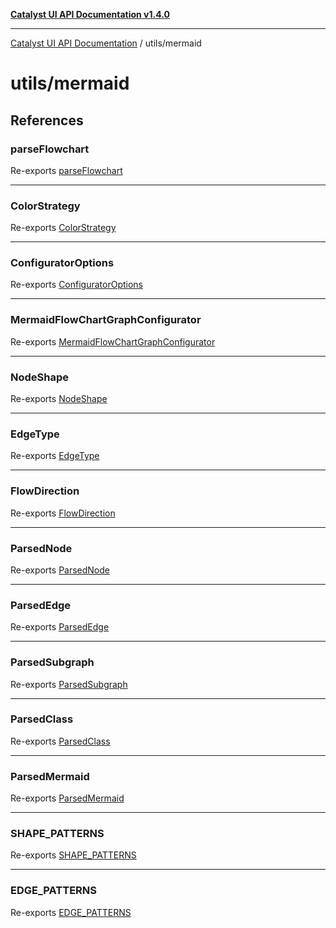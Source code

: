 [**Catalyst UI API Documentation v1.4.0**](../../README.md)

---

[Catalyst UI API Documentation](../../README.md) / utils/mermaid

# utils/mermaid

## References

### parseFlowchart

Re-exports [parseFlowchart](../../mermaid/flowchartParser/functions/parseFlowchart.md)

---

### ColorStrategy

Re-exports [ColorStrategy](../../mermaid/flowchartToGraphConfig/type-aliases/ColorStrategy.md)

---

### ConfiguratorOptions

Re-exports [ConfiguratorOptions](../../mermaid/flowchartToGraphConfig/interfaces/ConfiguratorOptions.md)

---

### MermaidFlowChartGraphConfigurator

Re-exports [MermaidFlowChartGraphConfigurator](../../mermaid/flowchartToGraphConfig/classes/MermaidFlowChartGraphConfigurator.md)

---

### NodeShape

Re-exports [NodeShape](../../mermaid/types/type-aliases/NodeShape.md)

---

### EdgeType

Re-exports [EdgeType](../../mermaid/types/type-aliases/EdgeType.md)

---

### FlowDirection

Re-exports [FlowDirection](../../mermaid/types/type-aliases/FlowDirection.md)

---

### ParsedNode

Re-exports [ParsedNode](../../mermaid/types/interfaces/ParsedNode.md)

---

### ParsedEdge

Re-exports [ParsedEdge](../../mermaid/types/interfaces/ParsedEdge.md)

---

### ParsedSubgraph

Re-exports [ParsedSubgraph](../../mermaid/types/interfaces/ParsedSubgraph.md)

---

### ParsedClass

Re-exports [ParsedClass](../../mermaid/types/interfaces/ParsedClass.md)

---

### ParsedMermaid

Re-exports [ParsedMermaid](../../mermaid/types/interfaces/ParsedMermaid.md)

---

### SHAPE_PATTERNS

Re-exports [SHAPE_PATTERNS](../../mermaid/types/variables/SHAPE_PATTERNS.md)

---

### EDGE_PATTERNS

Re-exports [EDGE_PATTERNS](../../mermaid/types/variables/EDGE_PATTERNS.md)
